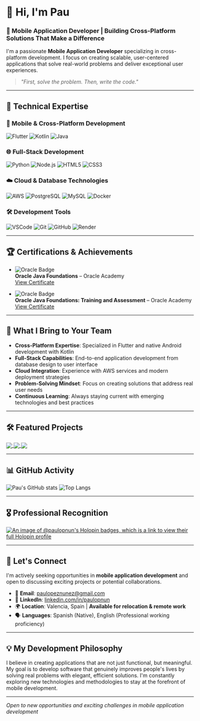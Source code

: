 # 👋 Hi, I'm Pau
### 📱 Mobile Application Developer | Building Cross-Platform Solutions That Make a Difference

I'm a passionate **Mobile Application Developer** specializing in cross-platform development. I focus on creating scalable, user-centered applications that solve real-world problems and deliver exceptional user experiences.

> *"First, solve the problem. Then, write the code."*

---

## 🚀 Technical Expertise

### 📱 Mobile & Cross-Platform Development
![Flutter](https://img.shields.io/badge/Flutter-02569B?style=for-the-badge&logo=flutter&logoColor=white)
![Kotlin](https://img.shields.io/badge/Kotlin-0095D5?style=for-the-badge&logo=kotlin&logoColor=white)
![Java](https://img.shields.io/badge/Java-ED8B00?style=for-the-badge&logo=java&logoColor=white)

### 🌐 Full-Stack Development
![Python](https://img.shields.io/badge/Python-3670A0?style=for-the-badge&logo=python&logoColor=white)
![Node.js](https://img.shields.io/badge/Node.js-339933?style=for-the-badge&logo=nodedotjs&logoColor=white)
![HTML5](https://img.shields.io/badge/HTML5-E34F26?style=for-the-badge&logo=html5&logoColor=white)
![CSS3](https://img.shields.io/badge/CSS3-1572B6?style=for-the-badge&logo=css3&logoColor=white)

### ☁️ Cloud & Database Technologies
![AWS](https://img.shields.io/badge/AWS-232F3E?style=for-the-badge&logo=amazon-aws&logoColor=white)
![PostgreSQL](https://img.shields.io/badge/PostgreSQL-336791?style=for-the-badge&logo=postgresql&logoColor=white)
![MySQL](https://img.shields.io/badge/MySQL-4479A1?style=for-the-badge&logo=mysql&logoColor=white)
![Docker](https://img.shields.io/badge/Docker-2496ED?style=for-the-badge&logo=docker&logoColor=white)

### 🛠️ Development Tools
![VSCode](https://img.shields.io/badge/VS_Code-007ACC?style=for-the-badge&logo=visual-studio-code&logoColor=white)
![Git](https://img.shields.io/badge/Git-F05032?style=for-the-badge&logo=git&logoColor=white)
![GitHub](https://img.shields.io/badge/GitHub-181717?style=for-the-badge&logo=github&logoColor=white)
![Render](https://img.shields.io/badge/Render-46E3B7?style=for-the-badge&logo=render&logoColor=black)

---

## 🏆 Certifications & Achievements

- ![Oracle Badge](https://img.shields.io/badge/Oracle-Java%20Foundations-F80000?style=for-the-badge&logo=oracle&logoColor=white)  
  **Oracle Java Foundations** – Oracle Academy  
  [View Certificate](https://learn.oracle.com/education/html/ols4/php/decodeImg.php?file=152239)

- ![Oracle Badge](https://img.shields.io/badge/Oracle-Java%20Training%20%26%20Assessment-F80000?style=for-the-badge&logo=oracle&logoColor=white)  
  **Oracle Java Foundations: Training and Assessment** – Oracle Academy  
  [View Certificate](https://learn.oracle.com/education/html/ols4/php/decodeImg.php?file=79726)

---

## 💼 What I Bring to Your Team

- **Cross-Platform Expertise**: Specialized in Flutter and native Android development with Kotlin  
- **Full-Stack Capabilities**: End-to-end application development from database design to user interface  
- **Cloud Integration**: Experience with AWS services and modern deployment strategies  
- **Problem-Solving Mindset**: Focus on creating solutions that address real user needs  
- **Continuous Learning**: Always staying current with emerging technologies and best practices  

---

## 🛠️ Featured Projects

<a href="https://github.com/paulopnun/RenderMail">
  <img align="center" src="https://github-readme-stats.vercel.app/api/pin/?username=paulopnun&repo=Newsletter-Automatizada-Render&theme=tokyonight" />
</a>

<a href="https://github.com/PauLopNun/FlowBoard">
  <img align="center" src="https://github-readme-stats.vercel.app/api/pin/?username=PauLopNun&repo=FlowBoard&theme=tokyonight" />
</a>

<a href="https://github.com/PauLopNun/Notably/">
  <img align="center" src="https://github-readme-stats.vercel.app/api/pin/?username=PauLopNun&repo=Notably&theme=tokyonight" />
</a>

---

## 📊 GitHub Activity

![Pau's GitHub stats](https://github-readme-stats.vercel.app/api?username=paulopnun&show_icons=true&theme=tokyonight)
![Top Langs](https://github-readme-stats.vercel.app/api/top-langs/?username=paulopnun&layout=compact&theme=tokyonight)

---

## 🎖️ Professional Recognition

[![An image of @paulopnun's Holopin badges, which is a link to view their full Holopin profile](https://holopin.me/paulopnun)](https://holopin.io/@paulopnun)

---

## 🤝 Let's Connect

I'm actively seeking opportunities in **mobile application development** and open to discussing exciting projects or potential collaborations.

- 📧 **Email**: paulopeznunez@gmail.com  
- 💼 **LinkedIn**: [linkedin.com/in/paulopnun](https://www.linkedin.com/in/paulopnun)  
- 🌍 **Location**: Valencia, Spain | **Available for relocation & remote work**  
- 🗣️ **Languages**: Spanish (Native), English (Professional working proficiency)  

---

## 💡 My Development Philosophy

I believe in creating applications that are not just functional, but meaningful. My goal is to develop software that genuinely improves people's lives by solving real problems with elegant, efficient solutions. I'm constantly exploring new technologies and methodologies to stay at the forefront of mobile development.

---

*Open to new opportunities and exciting challenges in mobile application development*
